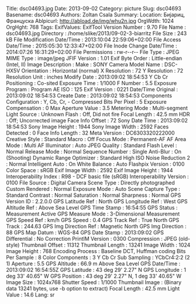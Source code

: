 Title: dsc04693.jpg
Date: 2013-09-02
Category: picture
Slug: dsc04693
Basename: dsc04693
Authors: Zoltan Csala
Summary:
Location: Бијариц, Француска
Ablpicurl: http://abload.de/img/whu2n.jpg
OrgWdth: 1024
OrgHght: 768
Tags:
ExifValues: ExifTool Version Number : 9.70
            File Name : dsc04693.jpg
            Directory : /home/slike/2013/09-02-3-biarritz
            File Size : 243 kB
            File Modification Date/Time : 2013:10:04 22:59:06+02:00
            File Access Date/Time : 2015:05:30 12:33:47+02:00
            File Inode Change Date/Time : 2014:07:26 16:31:29+02:00
            File Permissions : rw-r--r--
            File Type : JPEG
            MIME Type : image/jpeg
            JFIF Version : 1.01
            Exif Byte Order : Little-endian (Intel, II)
            Image Description :
            Make : SONY
            Camera Model Name : DSC-HX5V
            Orientation : Horizontal (normal)
            X Resolution : 72
            Y Resolution : 72
            Resolution Unit : inches
            Modify Date : 2013:09:02 18:54:53
            Y Cb Cr Positioning : Co-sited
            Exposure Time : 1/1000
            F Number : 5.5
            Exposure Program : Program AE
            ISO : 125
            Exif Version : 0221
            Date/Time Original : 2013:09:02 18:54:53
            Create Date : 2013:09:02 18:54:53
            Components Configuration : Y, Cb, Cr, -
            Compressed Bits Per Pixel : 5
            Exposure Compensation : 0
            Max Aperture Value : 3.5
            Metering Mode : Multi-segment
            Light Source : Unknown
            Flash : Off, Did not fire
            Focal Length : 42.5 mm
            HDR : Off; Uncorrected image
            Face Info Offset : 72
            Sony Date Time : 2013:09:02 18:54:53
            Sony Image Height : 1944
            Sony Image Width : 2592
            Faces Detected : 0
            Face Info Length : 32
            Meta Version : DC6303320222000
            Creative Style : Standard
            Macro : Off
            Focus Mode : Permanent-AF
            AF Area Mode : Multi
            AF Illuminator : Auto
            JPEG Quality : Standard
            Flash Level : Normal
            Release Mode : Normal
            Sequence Number : Single
            Anti-Blur : On (Shooting)
            Dynamic Range Optimizer : Standard
            High ISO Noise Reduction 2 : Normal
            Intelligent Auto : On
            White Balance : Auto
            Flashpix Version : 0100
            Color Space : sRGB
            Exif Image Width : 2592
            Exif Image Height : 1944
            Interoperability Index : R98 - DCF basic file (sRGB)
            Interoperability Version : 0100
            File Source : Digital Camera
            Scene Type : Directly photographed
            Custom Rendered : Normal
            Exposure Mode : Auto
            Scene Capture Type : Standard
            Contrast : Normal
            Saturation : Normal
            Sharpness : Normal
            GPS Version ID : 2.2.0.0
            GPS Latitude Ref : North
            GPS Longitude Ref : West
            GPS Altitude Ref : Above Sea Level
            GPS Time Stamp : 16:54:55
            GPS Status : Measurement Active
            GPS Measure Mode : 3-Dimensional Measurement
            GPS Speed Ref : km/h
            GPS Speed : 0.4
            GPS Track Ref : True North
            GPS Track : 244.63
            GPS Img Direction Ref : Magnetic North
            GPS Img Direction : 88
            GPS Map Datum : WGS-84
            GPS Date Stamp : 2013:09:02
            GPS Differential : No Correction
            PrintIM Version : 0300
            Compression : JPEG (old-style)
            Thumbnail Offset : 11312
            Thumbnail Length : 13241
            Image Width : 1024
            Image Height : 768
            Encoding Process : Baseline DCT, Huffman coding
            Bits Per Sample : 8
            Color Components : 3
            Y Cb Cr Sub Sampling : YCbCr4:2:2 (2 1)
            Aperture : 5.5
            GPS Altitude : 66.9 m Above Sea Level
            GPS Date/Time : 2013:09:02 16:54:55Z
            GPS Latitude : 43 deg 29' 2.27" N
            GPS Longitude : 1 deg 33' 40.65" W
            GPS Position : 43 deg 29' 2.27" N, 1 deg 33' 40.65" W
            Image Size : 1024x768
            Shutter Speed : 1/1000
            Thumbnail Image : (Binary data 13241 bytes, use -b option to extract)
            Focal Length : 42.5 mm
            Light Value : 14.6
Lang: sr

